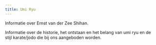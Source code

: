 ```yaml
---
title: Umi Ryu
---
```


Informatie over Ernst van der Zee Shihan.

Informatie over de historie, het ontstaan en het belang van umi ryu en de stijl karate/jodo die bij ons aangeboden worden.
